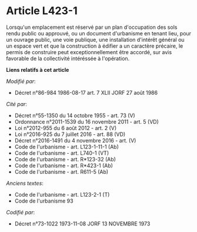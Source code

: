 # Article L423-1

Lorsqu'un emplacement est réservé par un plan d'occupation des sols rendu public ou approuvé, ou un document d'urbanisme en
tenant lieu, pour un ouvrage public, une voie publique, une installation d'intérêt général ou un espace vert et que la
construction à édifier a un caractère précaire, le permis de construire peut exceptionnellement être accordé, sur avis
favorable de la collectivité intéréssée à l'opération.

**Liens relatifs à cet article**

_Modifié par_:

  - Décret n°86-984 1986-08-17 art. 7 XLII JORF 27 août 1986

_Cité par_:

  - Décret n°55-1350 du 14 octobre 1955 - art. 73 (V)
  - Ordonnance n°2011-1539 du 16 novembre 2011 - art. 5 (VD)
  - Loi n°2012-955 du 6 août 2012 - art. 2 (V)
  - Loi n°2016-925 du 7 juillet 2016 - art. 88 (VD)
  - Décret n°2016-1491 du 4 novembre 2016 - art. (V)
  - Code de l'urbanisme - art. L123-1-11-1 (Ab)
  - Code de l'urbanisme - art. L740-1 (VT)
  - Code de l'urbanisme - art. R*123-32 (Ab)
  - Code de l'urbanisme - art. R*423-1 (Ab)
  - Code de l'urbanisme - art. R611-5 (Ab)

_Anciens textes_:

  - Code de l'urbanisme - art. L123-2-1 (T)
  - Code de l'urbanisme 93

_Codifié par_:

  - Décret n°73-1022 1973-11-08 JORF 13 NOVEMBRE 1973
